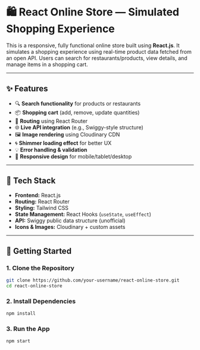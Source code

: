 # 🛍️ React Online Store — Simulated Shopping Experience

This is a responsive, fully functional online store built using **React.js**. It simulates a shopping experience using real-time product data fetched from an open API. Users can search for restaurants/products, view details, and manage items in a shopping cart.

---

## ✨ Features

- 🔍 **Search functionality** for products or restaurants
- 📦 **Shopping cart** (add, remove, update quantities)
- 🧭 **Routing** using React Router 
- 🌐 **Live API integration** (e.g., Swiggy-style structure)
- 🖼️ **Image rendering** using Cloudinary CDN
- 🌀 **Shimmer loading effect** for better UX
- 💡 **Error handling & validation**
- 📱 **Responsive design** for mobile/tablet/desktop

---

## 🧰 Tech Stack

- **Frontend:** React.js
- **Routing:** React Router
- **Styling:** Tailwind CSS
- **State Management:** React Hooks (`useState`, `useEffect`)
- **API:** Swiggy public data structure (unofficial)
- **Icons & Images:** Cloudinary + custom assets

---

## 🚀 Getting Started

### 1. Clone the Repository

```bash
git clone https://github.com/your-username/react-online-store.git
cd react-online-store

```

### 2. Install Dependencies

```bash
npm install

```

### 3. Run the App

```bash
npm start
